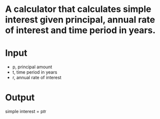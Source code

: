 # A calculator that calculates simple interest given principal, annual rate of interest and time period in years.

# Input
<ul>
  <li>p, principal amount </li>
  <li>t, time period in years</li>
  <li>r, annual rate of interest</li>
</ul>
   
# Output
   simple interest = p*t*r
